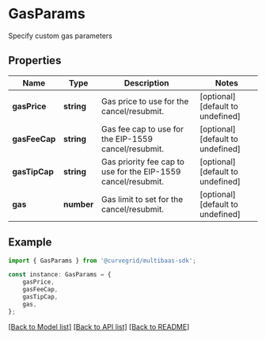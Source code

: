 # GasParams

Specify custom gas parameters

## Properties

Name | Type | Description | Notes
------------ | ------------- | ------------- | -------------
**gasPrice** | **string** | Gas price to use for the cancel/resubmit. | [optional] [default to undefined]
**gasFeeCap** | **string** | Gas fee cap to use for the EIP-1559 cancel/resubmit. | [optional] [default to undefined]
**gasTipCap** | **string** | Gas priority fee cap to use for the EIP-1559 cancel/resubmit. | [optional] [default to undefined]
**gas** | **number** | Gas limit to set for the cancel/resubmit. | [optional] [default to undefined]

## Example

```typescript
import { GasParams } from '@curvegrid/multibaas-sdk';

const instance: GasParams = {
    gasPrice,
    gasFeeCap,
    gasTipCap,
    gas,
};
```

[[Back to Model list]](../README.md#documentation-for-models) [[Back to API list]](../README.md#documentation-for-api-endpoints) [[Back to README]](../README.md)
